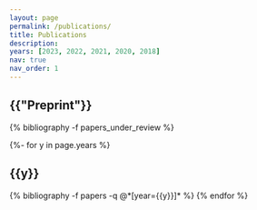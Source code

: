 ```yaml
---
layout: page
permalink: /publications/
title: Publications
description:
years: [2023, 2022, 2021, 2020, 2018]
nav: true
nav_order: 1
---
```


<div class="publications">


<h2 class="year">{{"Preprint"}}</h2>
{% bibliography -f papers_under_review %}

</div>


<!-- _pages/publications.md -->
<div class="publications">

{%- for y in page.years %}
  <h2 class="year">{{y}}</h2>
  {% bibliography -f papers -q @*[year={{y}}]* %}
{% endfor %}

</div>
